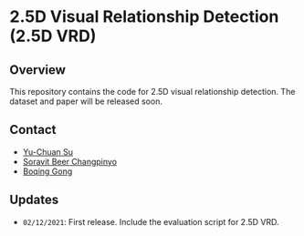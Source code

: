 # 2.5D Visual Relationship Detection (2.5D VRD)

## Overview
This repository contains the code for 2.5D visual relationship detection. The
dataset and paper will be released soon.

## Contact
- [Yu-Chuan Su](https://github.com/sammy-su)
- [Soravit Beer Changpinyo](https://github.com/schangpi/)
- [Boqing Gong](https://github.com/yitianblue/)

## Updates
- `02/12/2021`: First release. Include the evaluation script for 2.5D VRD.
